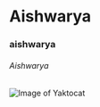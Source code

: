 # Aishwarya
### aishwarya
###### Aishwarya
![Image of Yaktocat](https://octodex.github.com/images/yaktocat.png)
